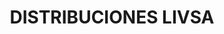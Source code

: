---
title: "DISTRIBUCIONES LIVSA"
url: /san-francisco-lachigolo/distribuciones-livsa/
shop: supermercado
---